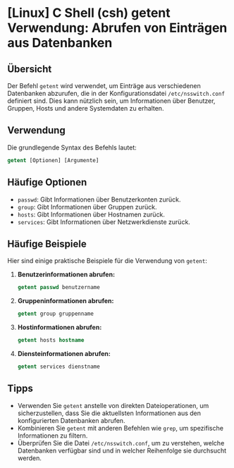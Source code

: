 # [Linux] C Shell (csh) getent Verwendung: Abrufen von Einträgen aus Datenbanken

## Übersicht
Der Befehl `getent` wird verwendet, um Einträge aus verschiedenen Datenbanken abzurufen, die in der Konfigurationsdatei `/etc/nsswitch.conf` definiert sind. Dies kann nützlich sein, um Informationen über Benutzer, Gruppen, Hosts und andere Systemdaten zu erhalten.

## Verwendung
Die grundlegende Syntax des Befehls lautet:

```csh
getent [Optionen] [Argumente]
```

## Häufige Optionen
- `passwd`: Gibt Informationen über Benutzerkonten zurück.
- `group`: Gibt Informationen über Gruppen zurück.
- `hosts`: Gibt Informationen über Hostnamen zurück.
- `services`: Gibt Informationen über Netzwerkdienste zurück.

## Häufige Beispiele
Hier sind einige praktische Beispiele für die Verwendung von `getent`:

1. **Benutzerinformationen abrufen:**
   ```csh
   getent passwd benutzername
   ```

2. **Gruppeninformationen abrufen:**
   ```csh
   getent group gruppenname
   ```

3. **Hostinformationen abrufen:**
   ```csh
   getent hosts hostname
   ```

4. **Diensteinformationen abrufen:**
   ```csh
   getent services dienstname
   ```

## Tipps
- Verwenden Sie `getent` anstelle von direkten Dateioperationen, um sicherzustellen, dass Sie die aktuellsten Informationen aus den konfigurierten Datenbanken abrufen.
- Kombinieren Sie `getent` mit anderen Befehlen wie `grep`, um spezifische Informationen zu filtern.
- Überprüfen Sie die Datei `/etc/nsswitch.conf`, um zu verstehen, welche Datenbanken verfügbar sind und in welcher Reihenfolge sie durchsucht werden.